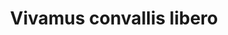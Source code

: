 ---
title: Vivamus convallis libero
image: 01.jpg
thumbnail: 01.jpg
caption: Sed velit lacus, laoreet at venenatis convallis in lorem tincidunt.
---